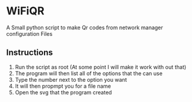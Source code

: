 # WiFiQR
A Small python script to make Qr codes from network manager configuration Files

## Instructions

1. Run the script as root (At some point I will make it work with out that)
2. The program will then list all of the options that the can use
3. Type the number next to the option you want
4. It will then propmpt you for a file name
5. Open the svg that the program created
